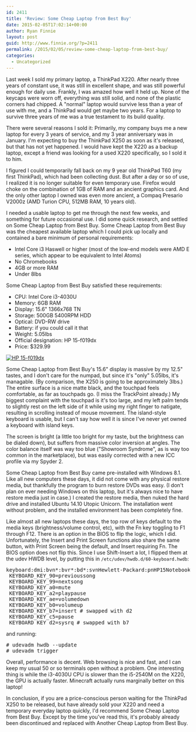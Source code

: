```yaml
---
id: 2411
title: 'Review: Some Cheap Laptop from Best Buy'
date: 2015-02-05T17:02:14+00:00
author: Ryan Finnie
layout: post
guid: http://www.finnie.org/?p=2411
permalink: /2015/02/05/review-some-cheap-laptop-from-best-buy/
categories:
  - Uncategorized
---
```

Last week I sold my primary laptop, a ThinkPad X220. After nearly three years of constant use, it was still in excellent shape, and was still powerful enough for daily use. Frankly, I was amazed how well it held up. None of the keycaps were worn off, everything was still solid, and none of the plastic corners had chipped. A "normal" laptop would survive less than a year of use with me, and a ThinkPad would get maybe two years. For a laptop to survive three years of me was a true testament to its build quality.

There were several reasons I sold it: Primarily, my company buys me a new laptop for every 3 years of service, and my 3 year anniversary was in January. I'm expecting to buy the ThinkPad X250 as soon as it's released, but that has not yet happened. I would have kept the X220 as a backup laptop, except a friend was looking for a used X220 specifically, so I sold it to him.

I figured I could temporarily fall back on my 9 year old ThinkPad T60 (my first ThinkPad), which had been collecting dust. But after a day or so of use, I realized it is no longer suitable for even temporary use. Firefox would choke on the combination of 1GB of RAM and an ancient graphics card. And the only other laptop I owned was even more ancient, a Compaq Presario V2000z (AMD Turion CPU, 512MB RAM, 10 years old).

I needed a usable laptop to get me through the next few weeks, and something for future occasional use. I did some quick research, and settled on Some Cheap Laptop from Best Buy. Some Cheap Laptop from Best Buy was the cheapest available laptop which I could pick up locally and contained a bare minimum of personal requirements:

  * Intel Core i3 Haswell or higher (most of the low-end models were AMD E series, which appear to be equivalent to Intel Atoms)
  * No Chromebooks
  * 4GB or more RAM
  * Under 8lbs

Some Cheap Laptop from Best Buy satisfied these requirements:

  * CPU: Intel Core i3-4030U
  * Memory: 6GB RAM
  * Display: 15.6" 1366x768 TN
  * Storage: 500GB 5400RPM HDD
  * Optical: DVD-RW drive
  * Battery: if you could call it that
  * Weight: 5.05lbs
  * Official designation: HP 15-f019dx
  * Price: $329.99

[<img src="/blog-media/2015/02/quiwoo-760-1024x768.jpg" alt="HP 15-f019dx" width="788" height="591" class="aligncenter size-large wp-image-2415" srcset="/blog-media/2015/02/quiwoo-760-1024x768.jpg 1024w, /blog-media/2015/02/quiwoo-760-300x225.jpg 300w, /blog-media/2015/02/quiwoo-760-788x591.jpg 788w" sizes="(max-width: 788px) 100vw, 788px" />](/blog-media/2015/02/quiwoo-760.jpg)

Some Cheap Laptop from Best Buy's 15.6" display is massive by my 12.5" tastes, and I don't care for the numpad, but since it's "only" 5.05lbs, it's managable. (By comparison, the X250 is going to be approximately 3lbs.) The entire surface is a nice matte black, and the touchpad feels comfortable, as far as touchpads go. (I miss the TrackPoint already.) My biggest complaint with the touchpad is it's too large, and my left palm tends to slightly rest on the left side of it while using my right finger to natigate, resulting in scrolling instead of mouse movement. The island-style keyboard is usable, but I can't say how well it is since I've never yet owned a keyboard with island keys.

The screen is bright (a little too bright for my taste, but the brightness can be dialed down), but suffers from massive color inversion at angles. The color balance itself was way too blue ("Showroom Syndrome", as is way too common in the marketplace), but was easily corrected with a new ICC profile via my Spyder 2.

Some Cheap Laptop from Best Buy came pre-installed with Windows 8.1. Like all new computers these days, it did not come with any physical restore media, but thankfully the program to burn restore DVDs was easy. (I don't plan on ever needing Windows on this laptop, but it's always nice to have restore media just in case.) I created the restore media, then nuked the hard drive and installed Ubuntu 14.10 Utopic Unicorn. The installation went without problem, and the installed environment has been completely fine.

Like almost all new laptops these days, the top row of keys default to the media keys (brightness/volume control, etc), with the Fn key toggling to F1 through F12. There is an option in the BIOS to flip the logic, which I did. Unfortunately, the Insert and Print Screen functions also share the same button, with Print Screen being the default, and Insert requiring Fn. The BIOS option does not flip this. Since I use Shift-Insert a lot, I flipped them at the udev HWDB level, by putting this in `/etc/udev/hwdb.d/60-keyboard.hwdb`:

<pre>keyboard:dmi:bvn*:bvr*:bd*:svnHewlett-Packard:pnHP15NotebookPC:*
 KEYBOARD_KEY_90=previoussong
 KEYBOARD_KEY_99=nextsong
 KEYBOARD_KEY_a0=mute
 KEYBOARD_KEY_a2=playpause
 KEYBOARD_KEY_ae=volumedown
 KEYBOARD_KEY_b0=volumeup
 KEYBOARD_KEY_b7=insert # swapped with d2
 KEYBOARD_KEY_c5=pause
 KEYBOARD_KEY_d2=sysrq # swapped with b7
</pre>

and running:

<pre># udevadm hwdb --update
# udevadm trigger
</pre>

Overall, performance is decent. Web browsing is nice and fast, and I can keep my usual 50 or so terminals open without a problem. One interesting thing is while the i3-4030U CPU is slower than the i5-2540M on the X220, the GPU is actually faster. Minecraft actually runs marginally better on this laptop!

In conclusion, if you are a price-conscious person waiting for the ThinkPad X250 to be released, but have already sold your X220 and need a temporary everyday laptop quickly, I'd recommend Some Cheap Laptop from Best Buy. Except by the time you've read this, it's probably already been discontinued and replaced with Another Cheap Laptop from Best Buy.
